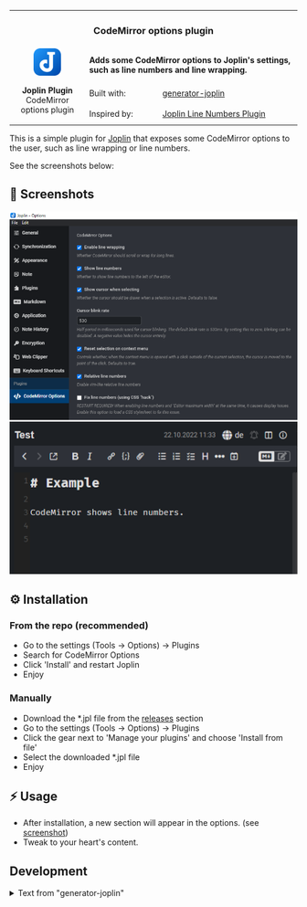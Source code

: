 <table>
    <tr>
        <td colspan="3" align="center">
            <h3>CodeMirror options plugin</h3>
        </td>
    </tr>
    <tr>
        <td rowspan="5" align="center">
            <img src="./assets/joplin.svg" width="48"><br>
            <p>
                <strong>Joplin Plugin</strong><br>
                CodeMirror options plugin
            </p>
        </td>
    </tr>
    <tr>
        <td colspan="2"><strong>Adds some CodeMirror options to Joplin's settings, such as line numbers and line wrapping.</strong></td>
    </tr>
    <tr>
        <td>Built with:</td>
        <td>
            <a href="https://github.com/laurent22/joplin/tree/dev/packages/generator-joplin">generator-joplin</a>
        </td>
    </tr>
    <tr>
        <td>Inspired by:</td>
        <td>
            <a href="https://github.com/shantanugoel/joplin-plugin-cm-linenumbers">Joplin Line Numbers Plugin</a>
        </td>
    </tr>
</table>

This is a simple plugin for [Joplin](https://joplinapp.org/) that exposes some CodeMirror options to the user, such as line wrapping or line numbers.

See the screenshots below:

## 📸 Screenshots

![](assets/options.png)
![](assets/line_numbers.png)

## ⚙️ Installation

### From the repo (recommended)

- Go to the settings (Tools → Options) → Plugins
- Search for CodeMirror Options
- Click 'Install' and restart Joplin
- Enjoy

### Manually

- Download the *.jpl file from the [releases](https://github.com/FelisDiligens/joplin-plugin-cmoptions/releases) section
- Go to the settings (Tools → Options) → Plugins
- Click the gear next to 'Manage your plugins' and choose 'Install from file'
- Select the downloaded *.jpl file
- Enjoy

## ⚡ Usage

- After installation, a new section will appear in the options. (see [screenshot](#-screenshots))
- Tweak to your heart's content.

## Development

<details>
<summary>Text from "generator-joplin"</summary>

This is a template to create a new Joplin plugin.

The main two files you will want to look at are:

- `/src/index.ts`, which contains the entry point for the plugin source code.
- `/src/manifest.json`, which is the plugin manifest. It contains information such as the plugin a name, version, etc.

## Building the plugin

The plugin is built using Webpack, which creates the compiled code in `/dist`. A JPL archive will also be created at the root, which can use to distribute the plugin.

To build the plugin, simply run `npm run dist`.

The project is setup to use TypeScript, although you can change the configuration to use plain JavaScript.

## Updating the plugin framework

To update the plugin framework, run `npm run update`.

In general this command tries to do the right thing - in particular it's going to merge the changes in package.json and .gitignore instead of overwriting. It will also leave "/src" as well as README.md untouched.

The file that may cause problem is "webpack.config.js" because it's going to be overwritten. For that reason, if you want to change it, consider creating a separate JavaScript file and include it in webpack.config.js. That way, when you update, you only have to restore the line that include your file.

</details>
